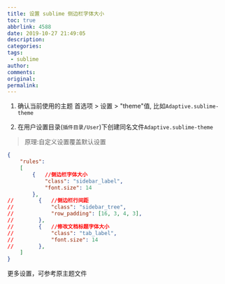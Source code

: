 ```yaml
---
title: 设置 sublime 侧边栏字体大小
toc: true
abbrlink: 4588
date: 2019-10-27 21:49:05
description:
categories:
tags:
 - sublime
author:
comments:
original:
permalink:
---
```

1. 确认当前使用的主题
首选项 > 设置 > "theme"值, 比如`Adaptive.sublime-theme`

2. 在用户设置目录(`插件目录/User`)下创建同名文件`Adaptive.sublime-theme`

> 原理:自定义设置覆盖默认设置

```json
{
    "rules":
    [
        {   //侧边栏字体大小
            "class": "sidebar_label",
            "font.size": 14
        },
//        {   //侧边栏行间距
//            "class": "sidebar_tree",
//            "row_padding": [16, 3, 4, 3],
//        },
//        {   //修改文档标题字体大小
//            "class": "tab_label",
//            "font.size": 14
//        },
    ]
}
```

更多设置，可参考原主题文件